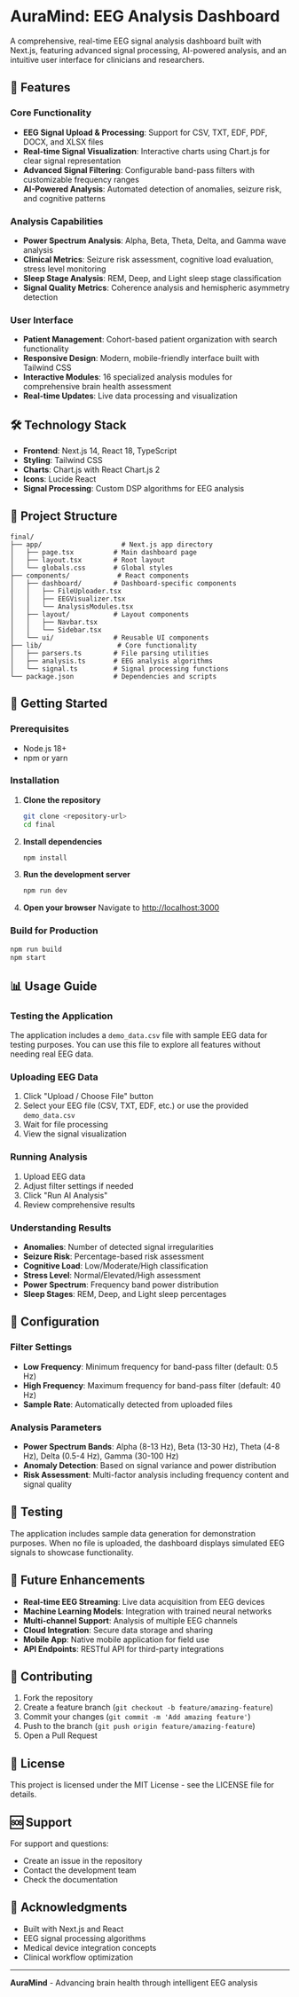 # AuraMind: EEG Analysis Dashboard

A comprehensive, real-time EEG signal analysis dashboard built with Next.js, featuring advanced signal processing, AI-powered analysis, and an intuitive user interface for clinicians and researchers.

## 🚀 Features

### Core Functionality
- **EEG Signal Upload & Processing**: Support for CSV, TXT, EDF, PDF, DOCX, and XLSX files
- **Real-time Signal Visualization**: Interactive charts using Chart.js for clear signal representation
- **Advanced Signal Filtering**: Configurable band-pass filters with customizable frequency ranges
- **AI-Powered Analysis**: Automated detection of anomalies, seizure risk, and cognitive patterns

### Analysis Capabilities
- **Power Spectrum Analysis**: Alpha, Beta, Theta, Delta, and Gamma wave analysis
- **Clinical Metrics**: Seizure risk assessment, cognitive load evaluation, stress level monitoring
- **Sleep Stage Analysis**: REM, Deep, and Light sleep stage classification
- **Signal Quality Metrics**: Coherence analysis and hemispheric asymmetry detection

### User Interface
- **Patient Management**: Cohort-based patient organization with search functionality
- **Responsive Design**: Modern, mobile-friendly interface built with Tailwind CSS
- **Interactive Modules**: 16 specialized analysis modules for comprehensive brain health assessment
- **Real-time Updates**: Live data processing and visualization

## 🛠️ Technology Stack

- **Frontend**: Next.js 14, React 18, TypeScript
- **Styling**: Tailwind CSS
- **Charts**: Chart.js with React Chart.js 2
- **Icons**: Lucide React
- **Signal Processing**: Custom DSP algorithms for EEG analysis

## 📁 Project Structure

```
final/
├── app/                    # Next.js app directory
│   ├── page.tsx          # Main dashboard page
│   ├── layout.tsx        # Root layout
│   └── globals.css       # Global styles
├── components/            # React components
│   ├── dashboard/        # Dashboard-specific components
│   │   ├── FileUploader.tsx
│   │   ├── EEGVisualizer.tsx
│   │   └── AnalysisModules.tsx
│   ├── layout/           # Layout components
│   │   ├── Navbar.tsx
│   │   └── Sidebar.tsx
│   └── ui/               # Reusable UI components
├── lib/                   # Core functionality
│   ├── parsers.ts        # File parsing utilities
│   ├── analysis.ts       # EEG analysis algorithms
│   └── signal.ts         # Signal processing functions
└── package.json          # Dependencies and scripts
```

## 🚀 Getting Started

### Prerequisites
- Node.js 18+ 
- npm or yarn

### Installation

1. **Clone the repository**
   ```bash
   git clone <repository-url>
   cd final
   ```

2. **Install dependencies**
   ```bash
   npm install
   ```

3. **Run the development server**
   ```bash
   npm run dev
   ```

4. **Open your browser**
   Navigate to [http://localhost:3000](http://localhost:3000)

### Build for Production

```bash
npm run build
npm start
```

## 📊 Usage Guide

### Testing the Application
The application includes a `demo_data.csv` file with sample EEG data for testing purposes. You can use this file to explore all features without needing real EEG data.

### Uploading EEG Data
1. Click "Upload / Choose File" button
2. Select your EEG file (CSV, TXT, EDF, etc.) or use the provided `demo_data.csv`
3. Wait for file processing
4. View the signal visualization

### Running Analysis
1. Upload EEG data
2. Adjust filter settings if needed
3. Click "Run AI Analysis"
4. Review comprehensive results

### Understanding Results
- **Anomalies**: Number of detected signal irregularities
- **Seizure Risk**: Percentage-based risk assessment
- **Cognitive Load**: Low/Moderate/High classification
- **Stress Level**: Normal/Elevated/High assessment
- **Power Spectrum**: Frequency band power distribution
- **Sleep Stages**: REM, Deep, and Light sleep percentages

## 🔧 Configuration

### Filter Settings
- **Low Frequency**: Minimum frequency for band-pass filter (default: 0.5 Hz)
- **High Frequency**: Maximum frequency for band-pass filter (default: 40 Hz)
- **Sample Rate**: Automatically detected from uploaded files

### Analysis Parameters
- **Power Spectrum Bands**: Alpha (8-13 Hz), Beta (13-30 Hz), Theta (4-8 Hz), Delta (0.5-4 Hz), Gamma (30-100 Hz)
- **Anomaly Detection**: Based on signal variance and power distribution
- **Risk Assessment**: Multi-factor analysis including frequency content and signal quality

## 🧪 Testing

The application includes sample data generation for demonstration purposes. When no file is uploaded, the dashboard displays simulated EEG signals to showcase functionality.

## 🔮 Future Enhancements

- **Real-time EEG Streaming**: Live data acquisition from EEG devices
- **Machine Learning Models**: Integration with trained neural networks
- **Multi-channel Support**: Analysis of multiple EEG channels
- **Cloud Integration**: Secure data storage and sharing
- **Mobile App**: Native mobile application for field use
- **API Endpoints**: RESTful API for third-party integrations

## 🤝 Contributing

1. Fork the repository
2. Create a feature branch (`git checkout -b feature/amazing-feature`)
3. Commit your changes (`git commit -m 'Add amazing feature'`)
4. Push to the branch (`git push origin feature/amazing-feature`)
5. Open a Pull Request

## 📄 License

This project is licensed under the MIT License - see the LICENSE file for details.

## 🆘 Support

For support and questions:
- Create an issue in the repository
- Contact the development team
- Check the documentation

## 🙏 Acknowledgments

- Built with Next.js and React
- EEG signal processing algorithms
- Medical device integration concepts
- Clinical workflow optimization

---

**AuraMind** - Advancing brain health through intelligent EEG analysis